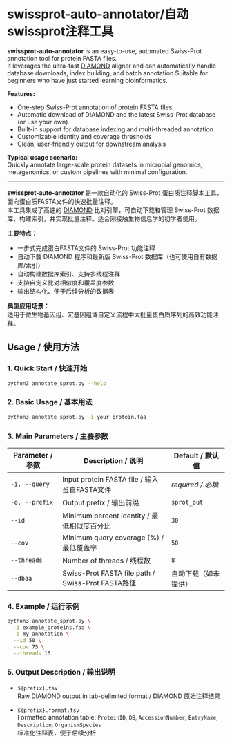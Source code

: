 # swissprot-auto-annotator/自动swissprot注释工具
**swissprot-auto-annotator** is an easy-to-use, automated Swiss-Prot annotation tool for protein FASTA files.  
It leverages the ultra-fast [DIAMOND](https://github.com/bbuchfink/diamond) aligner and can automatically handle database downloads, index building, and batch annotation.Suitable for beginners who have just started learning bioinformatics.

**Features:**
- One-step Swiss-Prot annotation of protein FASTA files
- Automatic download of DIAMOND and the latest Swiss-Prot database (or use your own)
- Built-in support for database indexing and multi-threaded annotation
- Customizable identity and coverage thresholds
- Clean, user-friendly output for downstream analysis

**Typical usage scenario:**  
Quickly annotate large-scale protein datasets in microbial genomics, metagenomics, or custom pipelines with minimal configuration.

---

**swissprot-auto-annotator** 是一款自动化的 Swiss-Prot 蛋白质注释脚本工具，面向蛋白质FASTA文件的快速批量注释。  
本工具集成了高速的 [DIAMOND](https://github.com/bbuchfink/diamond) 比对引擎，可自动下载和管理 Swiss-Prot 数据库、构建索引，并实现批量注释。适合刚接触生物信息学的初学者使用。  

**主要特点：**
- 一步式完成蛋白FASTA文件的 Swiss-Prot 功能注释
- 自动下载 DIAMOND 程序和最新版 Swiss-Prot 数据库（也可使用自有数据库/索引）
- 自动构建数据库索引、支持多线程注释
- 支持自定义比对相似度和覆盖度参数
- 输出结构化、便于后续分析的数据表

**典型应用场景：**  
适用于微生物基因组、宏基因组或自定义流程中大批量蛋白质序列的高效功能注释。

## Usage / 使用方法

### 1. Quick Start / 快速开始

```bash
python3 annotate_sprot.py --help
```

### 2. Basic Usage / 基本用法

```bash
python3 annotate_sprot.py -i your_protein.faa
```

### 3. Main Parameters / 主要参数

| Parameter / 参数 | Description / 说明 | Default / 默认值 |
|------------------|--------------------|------------------|
| `-i, --query`    | Input protein FASTA file / 输入蛋白FASTA文件 | *required / 必填* |
| `-o, --prefix`   | Output prefix / 输出前缀 | `sprot_out` |
| `--id`           | Minimum percent identity / 最低相似度百分比 | `30` |
| `--cov`          | Minimum query coverage (%) / 最低覆盖率 | `50` |
| `--threads`      | Number of threads / 线程数 | `8` |
| `--dbaa`         | Swiss-Prot FASTA file path / Swiss-Prot FASTA路径 | 自动下载（如未提供） |

### 4. Example / 运行示例

```bash
python3 annotate_sprot.py \
  -i example_proteins.faa \
  -o my_annotation \
  --id 50 \
  --cov 75 \
  --threads 16
```

### 5. Output Description / 输出说明

- `${prefix}.tsv`  
  Raw DIAMOND output in tab-delimited format / DIAMOND 原始注释结果

- `${prefix}.format.tsv`  
  Formatted annotation table: `ProteinID`, `DB`, `AccessionNumber`, `EntryName`, `Description`, `OrganismSpecies`  
  标准化注释表，便于后续分析

